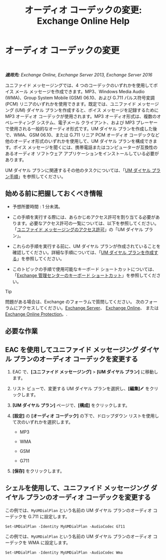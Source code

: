 ﻿---
title: 'オーディオ コーデックの変更: Exchange Online Help'
TOCTitle: オーディオ コーデックの変更
ms:assetid: 139b2ccd-28c5-46c0-9050-777f4f59aade
ms:mtpsurl: https://technet.microsoft.com/ja-jp/library/Aa996342(v=EXCHG.150)
ms:contentKeyID: 49895260
ms.date: 05/22/2018
mtps_version: v=EXCHG.150
ms.translationtype: HT
---

# オーディオ コーデックの変更

 

_**適用先:** Exchange Online, Exchange Server 2013, Exchange Server 2016_

ユニファイド メッセージングでは、4 つのコーデックのいずれかを使用してボイス メール メッセージを作成できます。MP3、Windows Media Audio (WMA)、Group System Mobile (GSM) 06.10、および G.711 パルス符号変調 (PCM) リニアのいずれかを使用できます。既定では、ユニファイド メッセージング (UM) ダイヤル プランを作成すると、ボイス メッセージを記録するために MP3 オーディオ コーデックが使用されます。MP3 オーディオ形式は、複数のオペレーティング システム、電子メール クライアント、および MP3 プレーヤーで使用される一般的なオーディオ形式です。UM ダイヤル プランを作成した後で、WMA、GSM 06.10、または G.711 リニア PCM オーディオ コーデックなど他のオーディオ形式のいずれかを使用して、UM ダイヤル プランを構成できます。ボイス メッセージを聞くには、携帯電話またはコンピューターが互換性のあるオーディオ ソフトウェア アプリケーションをインストールしている必要があります。

UM ダイヤル プランに関連するその他のタスクについては、「[UM ダイヤル プラン手順](um-dial-plan-procedures-exchange-2013-help.md)」を参照してください。

## 始める前に把握しておくべき情報

  - 予想所要時間 : 1 分未満。

  - この手順を実行する際には、あらかじめアクセス許可を割り当てる必要があります。必要なアクセス許可の一覧については、以下を参照してください。「[ユニファイド メッセージングのアクセス許可](unified-messaging-permissions-exchange-2013-help.md)」の「UM ダイヤル プラン」。

  - これらの手順を実行する前に、UM ダイヤル プランが作成されていることを確認してください。詳細な手順については、「[UM ダイヤル プランを作成する](create-a-um-dial-plan-exchange-2013-help.md)」を参照してください。

  - このトピックの手順で使用可能なキーボード ショートカットについては、「[Exchange 管理センターのキーボード ショートカット](keyboard-shortcuts-in-the-exchange-admin-center-exchange-online-protection-help.md)」を参照してください。


> [!TIP]
> 問題がある場合は、Exchange のフォーラムで質問してください。 次のフォーラムにアクセスしてください。<A href="https://go.microsoft.com/fwlink/p/?linkid=60612">Exchange Server</A>、 <A href="https://go.microsoft.com/fwlink/p/?linkid=267542">Exchange Online</A>、 または <A href="https://go.microsoft.com/fwlink/p/?linkid=285351">Exchange Online Protection</A>。.



## 必要な作業

## EAC を使用してユニファイド メッセージング ダイヤル プランのオーディオ コーデックを変更する

1.  EAC で、**\[ユニファイド メッセージング\]** \> **\[UM ダイヤル プラン\]** に移動します。

2.  リスト ビューで、変更する UM ダイヤル プランを選択し、**\[編集\]**![編集アイコン](images/Bb124582.6f53ccb2-1f13-4c02-bea0-30690e6ea71d(EXCHG.150).gif "編集アイコン") をクリックします。

3.  **\[UM ダイヤル プラン\]** ページで、**\[構成\]** をクリックします。

4.  **\[設定\]** の **\[オーディオ コーデック\]** の下で、ドロップダウン リストを使用して次のいずれかを選択します。
    
      - MP3
    
      - WMA
    
      - GSM
    
      - G711

5.  **\[保存\]** をクリックします。

## シェルを使用して、ユニファイド メッセージング ダイヤル プランのオーディオ コーデックを変更する

この例では、`MyUMDialPlan` という名前の UM ダイヤル プランのオーディオ コーデックを G.711 に設定します。

    Set-UMDialPlan -Identity MyUMDialPlan -AudioCodec G711

この例では、`MyUMDialPlan` という名前の UM ダイヤル プランのオーディオ コーデックを WMA に設定します。

    Set-UMDialPlan -Identity MyUMDialPlan -AudioCodec Wma

